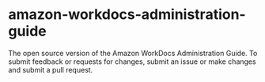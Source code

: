 # amazon-workdocs-administration-guide
The open source version of the Amazon WorkDocs Administration Guide. To submit feedback or requests for changes, submit an issue or make changes and submit a pull request.
